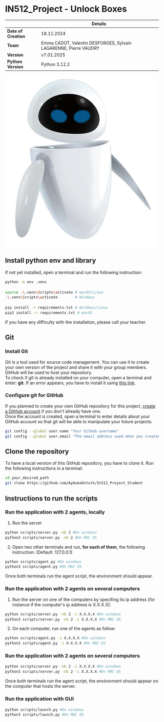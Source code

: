 # IN512_Project - Unlock Boxes

|                       | **Details**                                                           |
|-----------------------|-----------------------------------------------------------------------|
| **Date of Creation**  | 18.11.2024                                                            |
| **Team**              | Emma CADOT, Valentin DESFORGES, Sylvain LAGARENNE, Pierre VAUDRY      |
| **Version**           | v7.01.2025                                                            |
| **Python Version**    | Python 3.12.2                                                         |          

![Description of the image](resources/img/wall-e.png)

## Install python env and library
If not yet installed, open a terminal and run the following instruction:

```bash
python -m env .venv

source .\.venv\Scripts\activate # macOS/Linux
.\.venv\Scripts\activate        # Windows

pip install -r requirements.txt # Windows/Linux
pip3 install -r requirements.txt # macOS
```

If you have any difficulty with the installation, please call your teacher.

## Git
### Install Git
Git is a tool used for source code management. You can use it to create your own version of the project and share it with your group members. GitHub will be used to host your repository.</br>
To check if git is already installed on your computer, open a terminal and enter: **git**. If an error appears, you have to install it using [this link](https://git-scm.com/downloads).

### Configure git for GitHub
If you planned to create your own GitHub repository for this project, [create a GitHub account](https://github.com/signup?ref_cta=Sign+up&ref_loc=header+logged+out&ref_page=%2F&source=header-home) if you don't already have one.</br>
Once the account is created, open a terminal to enter details about your GitHub account so that git will be able to manipulate your future projects:
```bash
git config --global user.name "Your GitHub username"
git config --global user.email "The email address used when you created your GitHub account"
```

## Clone the repository
To have a local version of this GitHub repository, you have to clone it. Run the following instructions in a terminal:
<!-- ### Clone it with VS Code
1. Copy the url of the repository
2. On VS Code, press **Ctrl + Shift + P** (on Windows) or **Cmd + Shift + P** (on MAC OS) to open the command palette.
3. Press **clone** then click on **Gt:clone**.
4. Paste the url copied from step 1 then press 'Enter'.
5. In the pop-up window, specify where you want to clone the project.

### Clone it with command lines
Another solution is to open a terminal and run: -->
```bash
cd your_desired_path
git clone https://github.com/AybukeOzturk/In512_Project_Student
```

## Instructions to run the scripts
### Run the application with 2 agents, locally
1. Run the server
```bash
python scripts/server.py -nb 2 #On windows
python3 scripts/server.py -nb 2 #On MAC OS
```

2. Open two other terminals and run, **for each of them**, the following instruction:
(Default: 127.0.0.1)
```bash
python scripts/agent.py #On windows
python3 scripts/agent.py #On MAC OS
```

Once both terminals run the agent script, the environment should appear.


### Run the application with 2 agents on several computers
1. Run the server on one of the computers by specifing its ip address (for instance if the computer's ip address is X.X.X.X):
```bash
python scripts/server.py -nb 2 -i X.X.X.X #On windows
python3 scripts/server.py -nb 2 -i X.X.X.X #On MAC OS
```

2. On each computer, run one of the agents as follow:
```bash
python scripts/agent.py -i X.X.X.X #On windows
python3 scripts/agent.py -i X.X.X.X #On MAC OS
```

### Run the application with 2 agents on several computers
```bash
python scripts/server.py -nb 2 -i X.X.X.X #On windows
python3 scripts/server.py -nb 2 -i X.X.X.X #On MAC OS
```

Once both terminals run the agent script, the environment should appear on the computer that hosts the server.

### Run the application with GUI
```bash
python scripts/launch.py #On windows
python3 scripts/launch.py #On MAC OS
```
